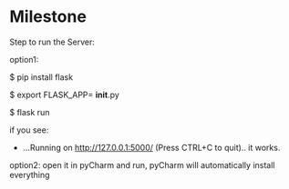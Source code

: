 # Milestone
Step to run the Server:

option1:

$ pip install flask

$ export FLASK_APP= __init__.py

$ flask run

if you see: 
* ...Running on http://127.0.0.1:5000/ (Press CTRL+C to quit)..
it works.

option2:
open it in pyCharm and run,  pyCharm will automatically install everything
